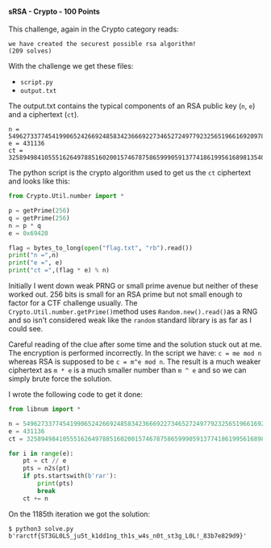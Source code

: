 #### sRSA - Crypto - 100 Points

This challenge, again in the Crypto category reads:

```
we have created the securest possible rsa algorithm!
(209 solves)
```

With the challenge we get these files:

* `script.py`
* `output.txt`

The output.txt contains the typical components of an RSA public key (`n`, `e`) and a ciphertext (`ct`).

```
n = 5496273377454199065242669248583423666922734652724977923256519661692097814683426757178129328854814879115976202924927868808744465886633837487140240744798219
e = 431136
ct = 3258949841055516264978851602001574678758659990591377418619956168981354029697501692633419406607677808798749678532871833190946495336912907920485168329153735
```

The python script is the crypto algorithm used to get us the `ct` ciphertext and looks like this:

```python
from Crypto.Util.number import *

p = getPrime(256)
q = getPrime(256)
n = p * q
e = 0x69420

flag = bytes_to_long(open("flag.txt", "rb").read())
print("n =",n)
print("e =", e)
print("ct =",(flag * e) % n)
```

Initially I went down weak PRNG or small prime avenue but neither of these worked out. 256 bits is small for an RSA prime but not small enough to factor for a CTF challenge usually. The `Crypto.Util.number.getPrime()`method uses `Random.new().read()`as a RNG and so isn't considered weak like the `random` standard library is as far as I could see.

Careful reading of the clue after some time and the solution stuck out at me. The encryption is performed incorrectly. In the script we have: `c = me mod n` whereas RSA is supposed to be `c = m^e mod n`. The result is a much weaker ciphertext as `m * e` is a much smaller number than `m ^ e` and so we can simply brute force the solution. 

I wrote the following code to get it done:

```python
from libnum import *

n = 5496273377454199065242669248583423666922734652724977923256519661692097814683426757178129328854814879115976202924927868808744465886633837487140240744798219
e = 431136
ct = 3258949841055516264978851602001574678758659990591377418619956168981354029697501692633419406607677808798749678532871833190946495336912907920485168329153735

for i in range(e):
    pt = ct // e
    pts = n2s(pt)
    if pts.startswith(b'rar'):
        print(pts)
        break
    ct += n
```

On the 1185th iteration we got the solution:

```shell
$ python3 solve.py 
b'rarctf{ST3GL0LS_ju5t_k1dd1ng_th1s_w4s_n0t_st3g_L0L!_83b7e829d9}'
```
